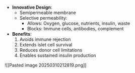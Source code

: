 
- **Innovative Design**:
    - Semipermeable membrane
    - Selective permeability:
        - Allows: Oxygen, glucose, nutrients, insulin, waste
        - Blocks: Immune cells, antibodies, complement
- **Benefits**:
    1. Avoids immune rejection
    2. Extends islet cell survival
    3. Reduces donor cell limitations
    4. Enables sustained insulin production

![[Pasted image 20250310212819.png]]